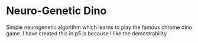 # Neuro-Genetic Dino

Simple neurogenetic algorithm which learns to play the famous chrome dino game. I have created this in p5.js because I like the demostrability.

